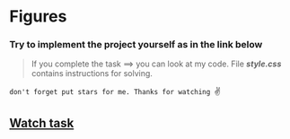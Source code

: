 # Figures
 
### Try to implement the project yourself as in the link below
 
> If you complete the task ==>  you can look at my code. File ***style.css*** contains instructions for solving.

```don't forget put stars for me. Thanks for watching ```✌️

[Watch task](https://oleg-kolosov.github.io/TeachMeSkills-figure/)
---

